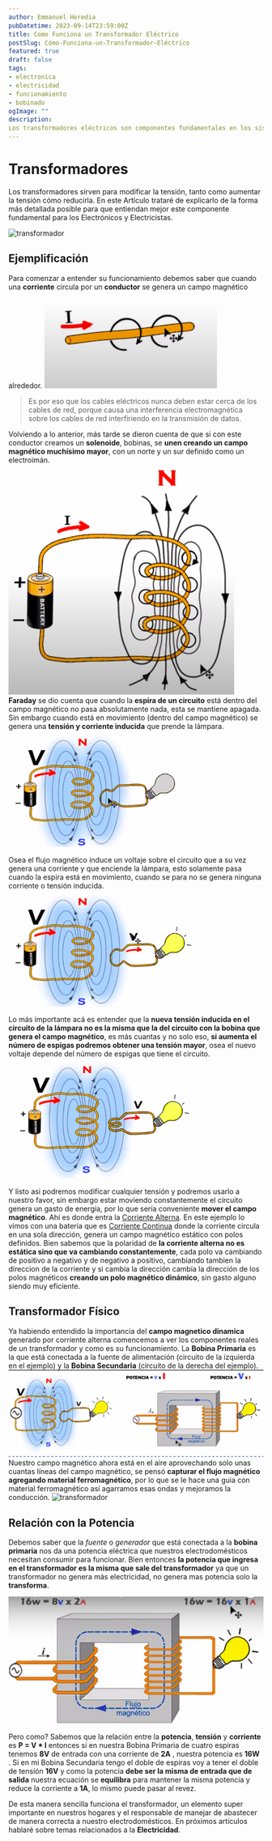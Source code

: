 ```yaml
---
author: Emmanuel Heredia
pubDatetime: 2023-09-14T23:59:00Z
title: Como Funciona un Transformador Eléctrico
postSlug: Cómo-Funciona-un-Transformador-Eléctrico
featured: true
draft: false
tags:
- electronica
- electricidad
- funcionamiento
- bobinado
ogImage: ""
description:
Los transformadores eléctricos son componentes fundamentales en los sistemas de distribución de energía eléctrica. Su función principal es modificar el voltaje de la corriente eléctrica, ya sea aumentando o disminuyendo, lo que permite transmitir la energía de manera eficiente a través de largas distancias.
---
```

# Transformadores
Los transformadores sirven para modificar la tensión, tanto como aumentar la tensión cómo reducirla. En este Artículo trataré de explicarlo de la forma más detallada posible para que entiendan mejor este componente fundamental para los Electrónicos y Electricistas.


![transformador](https://encrypted-tbn0.gstatic.com/images?q=tbn:ANd9GcT7X3aII1qs0t5RH8Jjz5tBRlV8Q9HfbYil4pdDT_WCsWPLMJGpj5QlkcK1ZOY3i1KSSrI&usqp=CAU)


## Ejemplificación
Para comenzar a entender su funcionamiento debemos saber que cuando una **corriente** circula por un **conductor** se genera un campo magnético alrededor.
![cable con campo magnético](../blog/img/transformador/conductor-campo-magnetico.png)
> Es por eso que los cables eléctricos nunca deben estar cerca de los cables de red, porque causa una interferencia electromagnética sobre los cables de red interfiriendo en la transmisión de datos.


Volviendo a lo anterior, más tarde se dieron cuenta de que si con este conductor creamos un **solenoide**, bobinas, se **unen creando un campo magnético muchísimo mayor**, con un norte y un sur definido como un electroimán.
![transformador](../blog/img/transformador/circuito-magnetico-transformador.png)
**Faraday** se dio cuenta que cuando la **espira de un circuito** está dentro del campo magnético no pasa absolutamente nada, esta se mantiene apagada. Sin embargo cuando está en movimiento (dentro del campo magnético) se genera una **tensión y corriente inducida** que prende la lámpara.
![lampara apagada](../blog/img/transformador/circuito-transformador-apagado.png)


Osea el flujo magnético induce un voltaje sobre el circuito que a su vez genera una corriente y que enciende la lámpara, esto solamente pasa cuando la espira está en movimiento, cuando se para no se genera ninguna corriente o tensión inducida.
![transformador prendido](../blog/img/transformador/circuito-transformador-prendido.png)


Lo más importante acá es entender que la **nueva tensión inducida en el circuito de la lámpara no es la misma que la del circuito con la bobina que genera el campo magnético**, es más cuantas y no solo eso, **si aumenta el número de espigas podremos obtener una tensión mayor**, osea el nuevo voltaje depende del número de espigas que tiene el circuito.
![transformador con más espigas](../blog/img/transformador/circuito-espigas.png)




Y listo asi podremos modificar cualquier tensión y podremos usarlo a nuestro favor, sin embargo estar moviendo constantemente el circuito genera un gasto de energía, por lo que sería conveniente **mover el campo magnético**. Ahí es donde entra la [Corriente Alterna](https://herediiaa.website/posts/corriente-continua-corriente-alterna/).
En este ejemplo lo vimos con una bateria que es [Corriente Continua](https://herediiaa.website/posts/corriente-continua-corriente-alterna/)
donde la corriente circula en una sola dirección, genera un campo magnético estático con polos definidos. Bien sabemos que la polaridad de **la corriente alterna no es estática sino que va cambiando constantemente**, cada polo va cambiando de positivo a negativo y de negativo a positivo, cambiando tambien la direccion de la corriente y si cambia la dirección cambia la dirección de los polos magnéticos **creando un polo magnético dinámico**, sin gasto alguno siendo muy eficiente.




## Transformador Físico
Ya habiendo entendido la importancia del **campo magnetico dinamica** generado por corriente alterna comencemos a ver los componentes reales de un transformador y como es su funcionamiento.
La **Bobina Primaria** es la que está conectada a la fuente de alimentación (circuito de la izquierda en el ejemplo) y la **Bobina Secundaria** (circuito de la derecha del ejemplo).
![dos circuitos transformantes](../blog/img/transformador/bobinas-circuito-fisico.png)
Nuestro campo magnético ahora está en el aire aprovechando solo unas cuantas líneas del campo magnético, se pensó **capturar el flujo magnético agregando material ferromagnético**, por lo que se le hace una guia con material ferromagnético así agarramos esas ondas y mejoramos la conducción.
![transformador](https://encrypted-tbn0.gstatic.com/images?q=tbn:ANd9GcQgHIJwTarDHdJ5zJxFmgJ052vvoEeiH3Dekw&usqp=CAU)


## Relación con la Potencia
Debemos saber que la *fuente* o *generador* que está conectada a la **bobina primaria** nos da una potencia eléctrica que nuestros electrodomésticos necesitan consumir para funcionar. Bien entonces **la potencia que ingresa en el transformador es la misma que sale del transformador** ya que un transformador no genera más electricidad, no genera mas potencia solo la **transforma**.


![Transformador](../blog/img/transformador/transformador.png)




Pero como? Sabemos que la relación entre la **potencia**, **tensión** y **corriente** es **P = V * I** entonces si en nuestra Bobina Primaria de cuatro espiras tenemos **8V** de entrada con una corriente de **2A** , nuestra potencia es **16W** . Si en mi Bobina Secundaria tengo el doble de espiras voy a tener el doble de tensión **16V** y como la potencia **debe ser la misma de entrada que de salida** nuestra ecuación se **equilibra** para mantener la misma potencia y reduce la corriente a **1A**, lo mismo puede pasar al revez.


De esta manera sencilla funciona el transformador, un elemento super importante en nuestros hogares y el responsable de manejar de abastecer de manera correcta a nuestro electrodomésticos. En próximos artículos hablaré sobre temas relacionados a la **Electricidad**.

